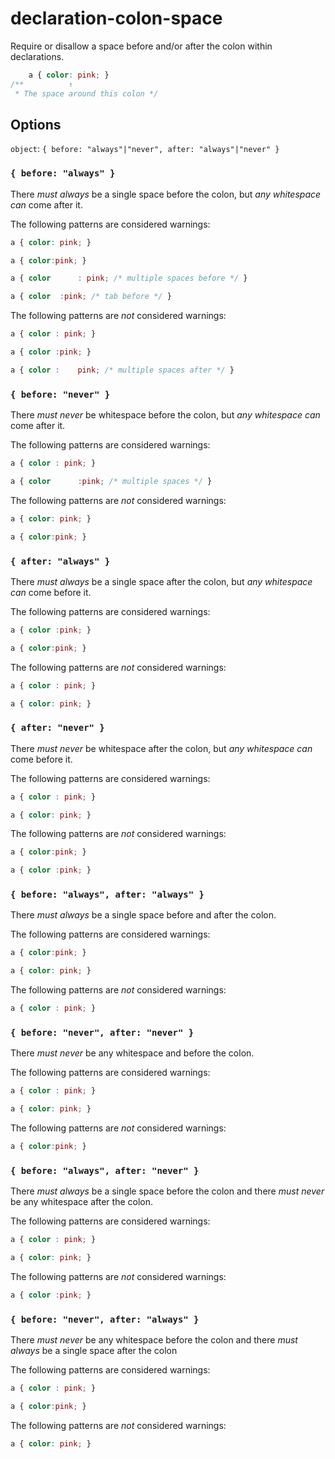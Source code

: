 # declaration-colon-space

Require or disallow a space before and/or after the colon within declarations.

```css
    a { color: pink; }
/**          ↑
 * The space around this colon */
```

## Options

`object`: `{ before: "always"|"never", after: "always"|"never" }`

### `{ before: "always" }`

There *must always* be a single space before the colon, but *any whitespace can* come after it.

The following patterns are considered warnings:

```css
a { color: pink; }
```

```css
a { color:pink; }
```

```css
a { color      : pink; /* multiple spaces before */ }
```

```css
a { color  :pink; /* tab before */ }
```

The following patterns are *not* considered warnings:

```css
a { color : pink; }
```

```css
a { color :pink; }
```

```css
a { color :    pink; /* multiple spaces after */ }
```

### `{ before: "never" }`

There *must never* be whitespace before the colon, but *any whitespace can* come after it.

The following patterns are considered warnings:

```css
a { color : pink; }
```

```css
a { color      :pink; /* multiple spaces */ }
```

The following patterns are *not* considered warnings:

```css
a { color: pink; }
```

```css
a { color:pink; }
```

### `{ after: "always" }`

There *must always* be a single space after the colon, but *any whitespace can* come before it.

The following patterns are considered warnings:

```css
a { color :pink; }
```

```css
a { color:pink; }
```

The following patterns are *not* considered warnings:

```css
a { color : pink; }
```

```css
a { color: pink; }
```

### `{ after: "never" }`

There *must never* be whitespace after the colon, but *any whitespace can* come before it.

The following patterns are considered warnings:

```css
a { color : pink; }
```

```css
a { color: pink; }
```

The following patterns are *not* considered warnings:

```css
a { color:pink; }
```

```css
a { color :pink; }
```

### `{ before: "always", after: "always" }`

There *must always* be a single space before and after the colon.

The following patterns are considered warnings:

```css
a { color:pink; }
```

```css
a { color: pink; }
```

The following patterns are *not* considered warnings:

```css
a { color : pink; }
```

### `{ before: "never", after: "never" }`

There *must never* be any whitespace and before the colon.

The following patterns are considered warnings:

```css
a { color : pink; }
```

```css
a { color: pink; }
```

The following patterns are *not* considered warnings:

```css
a { color:pink; }
```

### `{ before: "always", after: "never" }`

There *must always* be a single space before the colon and there *must never* be any whitespace after the colon.

The following patterns are considered warnings:

```css
a { color : pink; }
```

```css
a { color: pink; }
```

The following patterns are *not* considered warnings:

```css
a { color :pink; }
```

### `{ before: "never", after: "always" }`

There *must never* be any whitespace before the colon and there *must always* be a single space after the colon

The following patterns are considered warnings:

```css
a { color : pink; }
```

```css
a { color:pink; }
```

The following patterns are *not* considered warnings:

```css
a { color: pink; }
```


